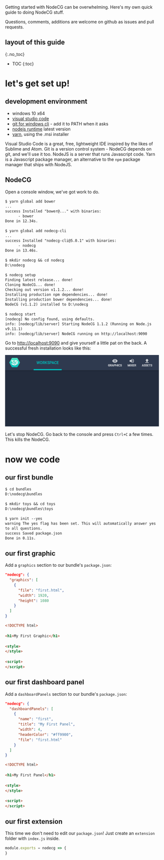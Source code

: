 Getting started with NodeCG can be overwhelming.
Here's my own quick guide to doing NodeCG stuff.

Questions, comments, additions are welcome on github as issues and pull requests.

## layout of this guide
{:.no_toc}
* TOC
{:toc}



# let's get set up!

## development environment
* windows 10 x64
* [visual studio code](https://code.visualstudio.com)
* [git for windows cli](https://git-scm.com/downloads) - add it to PATH when it asks
* [nodejs runtime](https://nodejs.org) latest version
* [yarn](https://yarnpkg.com), using the .msi installer

Visual Studio Code is a great, free, lightweight IDE inspired by the likes of Sublime and Atom.
Git is a version control system - NodeCG depends on git, and we'll use it too.
NodeJS is a server that runs Javascript code.
Yarn is a Javascript package manager, an alternative to the `npm` package manager that ships with NodeJS.

## NodeCG
Open a console window, we've got work to do.

```console
$ yarn global add bower
...
success Installed "bower@..." with binaries:
      - bower
Done in 12.34s.

$ yarn global add nodecg-cli
...
success Installed "nodecg-cli@5.0.1" with binaries:
      - nodecg
Done in 13.46s.

$ mkdir nodecg && cd nodecg
D:\nodecg

$ nodecg setup
Finding latest release... done!
Cloning NodeCG... done!
Checking out version v1.1.2... done!
Installing production npm dependencies... done!
Installing production bower dependencies... done!
NodeCG (v1.1.2) installed to D:\nodecg

$ nodecg start
[nodecg] No config found, using defaults.
info: [nodecg/lib/server] Starting NodeCG 1.1.2 (Running on Node.js v9.11.1)
info: [nodecg/lib/server] NodeCG running on http://localhost:9090
```

Go to <http://localhost:9090> and give yourself a little pat on the back.
A successful fresh installation looks like this:

![Success!](assets/screencapture-localhost-9090-dashboard-2018-07-31-02_04_44.png)

Let's stop NodeCG.
Go back to the console and press `Ctrl+C` a few times.
This kills the NodeCG.



# now we code

## our first bundle
```console
$ cd bundles
D:\nodecg\bundles

$ mkdir toys && cd toys
D:\nodecg\bundles\toys

$ yarn init --yes
warning The yes flag has been set. This will automatically answer yes to all questions.
success Saved package.json
Done in 0.11s.
```

## our first graphic
Add a `graphics` section to our bundle's `package.json`:

```json
"nodecg": {
  "graphics": [
    {
      "file": "first.html",
      "width": 1920,
      "height": 1080
    }
  ]
}
```

```html
<!DOCTYPE html>

<h1>My First Graphic</h1>

<style>
</style>

<script>
</script>
```

## our first dashboard panel
Add a `dashboardPanels` section to our bundle's `package.json`:

```json
"nodecg": {
  "dashboardPanels": [
    {
      "name": "first",
      "title": "My First Panel",
      "width": 4,
      "headerColor": "#ff9900",
      "file": "first.html"
    }
  ]
}
```

```html
<!DOCTYPE html>

<h1>My First Panel</h1>

<style>
</style>

<script>
</script>
```

## our first extension
This time we don't need to edit our `package.json`!
Just create an `extension` folder with `index.js` inside.

```js
module.exports = nodecg => {
}
```

